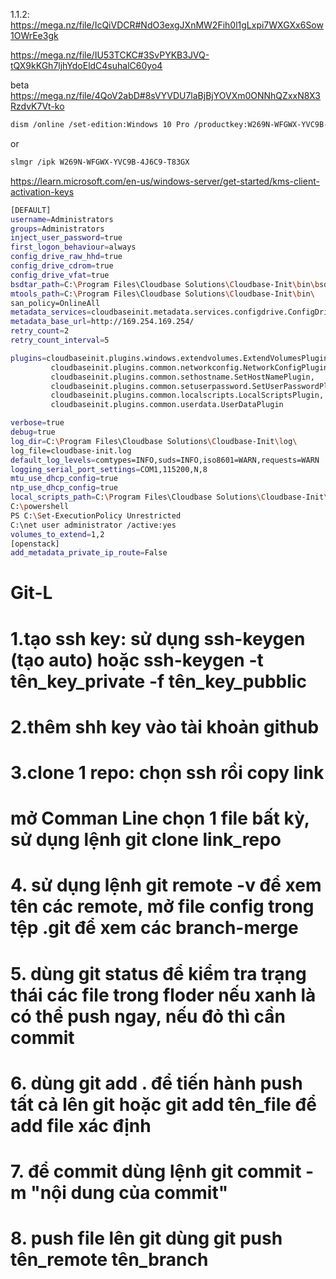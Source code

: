 1.1.2: <https://mega.nz/file/IcQiVDCR#NdO3exgJXnMW2Fih0l1gLxpi7WXGXx6Sow1OWrEe3gk>

https://mega.nz/file/IU53TCKC#3SvPYKB3JVQ-tQX9kKGh7ljhYdoEldC4suhalC60yo4

beta <https://mega.nz/file/4QoV2abD#8sVYVDU7laBjBjYOVXm0ONNhQZxxN8X3RzdvK7Vt-ko>

```sh
dism /online /set-edition:Windows 10 Pro /productkey:W269N-WFGWX-YVC9B-4J6C9-T83GX /accepteula
```

or

```sh
slmgr /ipk W269N-WFGWX-YVC9B-4J6C9-T83GX
```

<https://learn.microsoft.com/en-us/windows-server/get-started/kms-client-activation-keys>

```sh
[DEFAULT]
username=Administrators
groups=Administrators
inject_user_password=true
first_logon_behaviour=always
config_drive_raw_hhd=true
config_drive_cdrom=true
config_drive_vfat=true
bsdtar_path=C:\Program Files\Cloudbase Solutions\Cloudbase-Init\bin\bsdtar.exe
mtools_path=C:\Program Files\Cloudbase Solutions\Cloudbase-Init\bin\
san_policy=OnlineAll
metadata_services=cloudbaseinit.metadata.services.configdrive.ConfigDriveService,cloudbaseinit.metadata.services.ec2service.EC2Service,cloudbaseinit.metadata.services.httpservice.HttpService,cloudbaseinit.metadata.services.maasservice.MaaSHttpService
metadata_base_url=http://169.254.169.254/
retry_count=2
retry_count_interval=5

plugins=cloudbaseinit.plugins.windows.extendvolumes.ExtendVolumesPlugin,
         cloudbaseinit.plugins.common.networkconfig.NetworkConfigPlugin,
         cloudbaseinit.plugins.common.sethostname.SetHostNamePlugin,
         cloudbaseinit.plugins.common.setuserpassword.SetUserPasswordPlugin,
         cloudbaseinit.plugins.common.localscripts.LocalScriptsPlugin,
         cloudbaseinit.plugins.common.userdata.UserDataPlugin

verbose=true
debug=true
log_dir=C:\Program Files\Cloudbase Solutions\Cloudbase-Init\log\
log_file=cloudbase-init.log
default_log_levels=comtypes=INFO,suds=INFO,iso8601=WARN,requests=WARN
logging_serial_port_settings=COM1,115200,N,8
mtu_use_dhcp_config=true
ntp_use_dhcp_config=true
local_scripts_path=C:\Program Files\Cloudbase Solutions\Cloudbase-Init\LocalScripts\
C:\powershell
PS C:\Set-ExecutionPolicy Unrestricted
C:\net user administrator /active:yes
volumes_to_extend=1,2
[openstack]
add_metadata_private_ip_route=False
```



# Git-L
# 1.tạo ssh key: sử dụng ssh-keygen (tạo auto) hoặc ssh-keygen -t tên_key_private -f tên_key_pubblic
# 2.thêm shh key vào tài khoản github
# 3.clone 1 repo: chọn ssh rồi copy link
#                 mở Comman Line chọn 1 file bất kỳ, sử dụng lệnh git clone link_repo
# 4. sử dụng lệnh git remote -v để xem tên các remote, mở file config trong tệp .git để xem các branch-merge
# 5. dùng git status để kiểm tra trạng thái các file trong floder nếu xanh là có thể push ngay, nếu đỏ thì cần commit
# 6. dùng git add . để tiến hành push tất cả lên git hoặc git add tên_file để add file xác định
# 7. để commit dùng lệnh git commit - m "nội dung của commit"
# 8. push file lên git dùng git push tên_remote tên_branch

